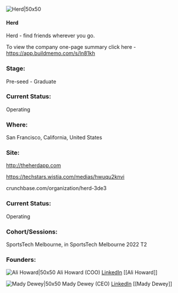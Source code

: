 

![Herd|50x50](https://apimg.techstars.com/connect/images/image_files/6237b4e4fe8b480009587683/original/Herd.png)

#### Herd
Herd - find friends wherever you go. 

To view the company one-page summary click here -  https://app.buildmemo.com/s/ln81kh

### Stage: 
Pre-seed - Graduate 

### Current Status: 
Operating

### Where:
San Francisco, California, United States

### Site:
http://theherdapp.com

https://techstars.wistia.com/medias/hwuqu2knvi

crunchbase.com/organization/herd-3de3

### Current Status: 
Operating

### Cohort/Sessions: 
SportsTech Melbourne, in SportsTech Melbourne 2022 T2

### Founders: 

![Ali Howard|50x50](https://www.f6s.com/static-resource/images/profile-placeholder-user.jpg) Ali Howard (COO) [LinkedIn](https://linkedin.com/in/alexandra-howard-31909858) [[Ali Howard]]

![Mady Dewey|50x50](https://www.f6s.com/static-resource/images/profile-placeholder-user.jpg) Mady Dewey (CEO) [LinkedIn](https://linkedin.com/in/madisen-dewey) [[Mady Dewey]]


